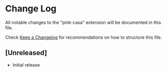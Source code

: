 # Change Log

All notable changes to the "pink-casa" extension will be documented in this file.

Check [Keep a Changelog](http://keepachangelog.com/) for recommendations on how to structure this file.

## [Unreleased]

- Initial release
